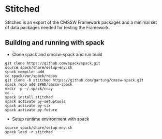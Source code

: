 # Stitched

Stitched is an export of the CMSSW Framework packages and a minimal set of data packages needed for testing the Framework.

## Building and running with spack

- Clone spack and cmssw-spack and run build
```
git clone https://github.com/spack/spack.git
source spack/share/setup-env.sh
spack compiler add
cd spack/var/spack/repos
git clone -b stitched https://github.com/gartung/cmssw-spack.git
spack repo add $PWD/cmssw-spack
mkdir -p ~/.spack/cray
cd -
spack install stitched
spack activate py-setuptools
spack activate py-six
spack activate py-future
```

- Setup runtime environment with spack
```
source spack/share/setup-env.sh
spack load -r stitched
```
